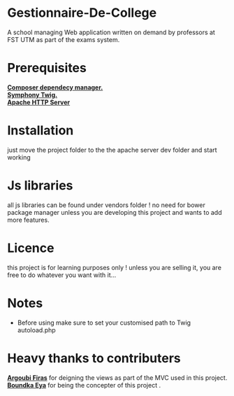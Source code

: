 # Gestionnaire-De-College
A school managing Web application written on demand by professors at FST UTM as part of the exams system.

# Prerequisites

[**Composer dependecy manager.**](https://getcomposer.org/)<br>
[**Symphony Twig.**](https://twig.symfony.com/)<br>
[**Apache HTTP Server**](https://httpd.apache.org/)<br>

# Installation
just move the project folder to the the apache server dev folder and start working

# Js libraries
all js libraries can be found under vendors folder ! no need for bower package manager unless you are developing this project and wants to add more features.

# Licence
this project is for learning purposes only ! unless you are selling it, you are free to do whatever you want with it...

# Notes
  * Before using make sure to set your customised path to Twig autoload.php
 
 
# Heavy thanks to contributers
[**Argoubi Firas**](https://github.com/firasar19) for deigning the views as part of the MVC used in this project.<br>
[**Boundka Eya**](https://github.com/eya781227) for being the concepter of this project . 
